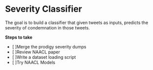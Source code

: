 # Severity Classifier


The goal is to build a classifier that given tweets as inputs, predicts the severity of condemnation in those tweets.

**Steps to take**

- [ ]Merge the prodigy severity dumps
- [ ]Review NAACL paper
- [ ]Write a dataset loading script
- [ ]Try NAACL Models
